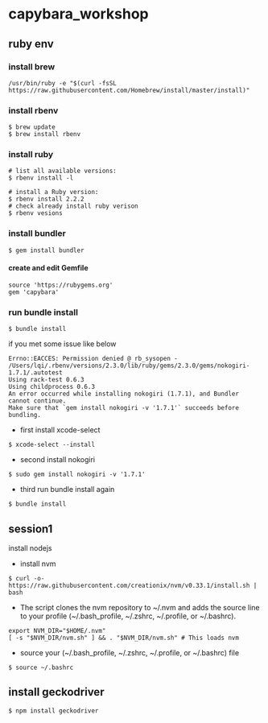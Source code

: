 # capybara_workshop
## ruby env
### install brew

```
/usr/bin/ruby -e "$(curl -fsSL https://raw.githubusercontent.com/Homebrew/install/master/install)"
```
### install rbenv
```
$ brew update
$ brew install rbenv
```
### install ruby
```
# list all available versions:
$ rbenv install -l

# install a Ruby version:
$ rbenv install 2.2.2
# check already install ruby verison
$ rbenv vesions
```
### install bundler
```
$ gem install bundler

```
#### create and edit Gemfile
```
source 'https://rubygems.org'
gem 'capybara'
```
### run bundle install
```
$ bundle install
```
if you met some issue like below
```
Errno::EACCES: Permission denied @ rb_sysopen - /Users/lqi/.rbenv/versions/2.3.0/lib/ruby/gems/2.3.0/gems/nokogiri-1.7.1/.autotest
Using rack-test 0.6.3
Using childprocess 0.6.3
An error occurred while installing nokogiri (1.7.1), and Bundler cannot continue.
Make sure that `gem install nokogiri -v '1.7.1'` succeeds before bundling.
```
- first install xcode-select
```
$ xcode-select --install
```

- second install nokogiri
```
$ sudo gem install nokogiri -v '1.7.1'
```
- third run bundle install again
```
$ bundle install
```
## session1
 install nodejs
  - install nvm

 ```
 $ curl -o- https://raw.githubusercontent.com/creationix/nvm/v0.33.1/install.sh | bash

 ```
 -  The script clones the nvm repository to ~/.nvm and adds the source line to your profile (~/.bash_profile, ~/.zshrc, ~/.profile, or ~/.bashrc).

```
export NVM_DIR="$HOME/.nvm"
[ -s "$NVM_DIR/nvm.sh" ] && . "$NVM_DIR/nvm.sh" # This loads nvm
```
- source your (~/.bash_profile, ~/.zshrc, ~/.profile, or ~/.bashrc) file

```
$ source ~/.bashrc
```
## install geckodriver
```
$ npm install geckodriver
```
